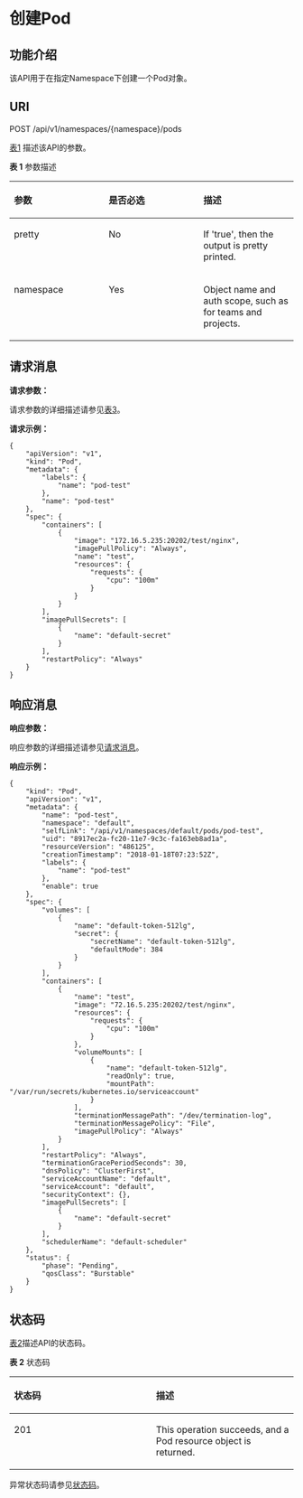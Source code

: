 # 创建Pod<a name="cce_02_0034"></a>

## 功能介绍<a name="scc86678262934086bfbe32385da35788"></a>

该API用于在指定Namespace下创建一个Pod对象。

## URI<a name="s83bc1fb06185462cb2e2665b169bc85c"></a>

POST /api/v1/namespaces/\{namespace\}/pods

[表1](#zh-cn_topic_0079615001_table32114614)  描述该API的参数。

**表 1**  参数描述

<a name="zh-cn_topic_0079615001_table32114614"></a>
<table><thead align="left"><tr id="zh-cn_topic_0079615001_row42303331"><th class="cellrowborder" valign="top" width="33.33333333333333%" id="mcps1.2.4.1.1"><p id="zh-cn_topic_0079615001_p4017754"><a name="zh-cn_topic_0079615001_p4017754"></a><a name="zh-cn_topic_0079615001_p4017754"></a>参数</p>
</th>
<th class="cellrowborder" valign="top" width="33.33333333333333%" id="mcps1.2.4.1.2"><p id="p27173000203043"><a name="p27173000203043"></a><a name="p27173000203043"></a>是否必选</p>
</th>
<th class="cellrowborder" valign="top" width="33.33333333333333%" id="mcps1.2.4.1.3"><p id="p53529377203043"><a name="p53529377203043"></a><a name="p53529377203043"></a>描述</p>
</th>
</tr>
</thead>
<tbody><tr id="zh-cn_topic_0079615001_row63986108"><td class="cellrowborder" valign="top" width="33.33333333333333%" headers="mcps1.2.4.1.1 "><p id="zh-cn_topic_0079615001_p15492278"><a name="zh-cn_topic_0079615001_p15492278"></a><a name="zh-cn_topic_0079615001_p15492278"></a>pretty</p>
</td>
<td class="cellrowborder" valign="top" width="33.33333333333333%" headers="mcps1.2.4.1.2 "><p id="zh-cn_topic_0079615001_p46914996"><a name="zh-cn_topic_0079615001_p46914996"></a><a name="zh-cn_topic_0079615001_p46914996"></a>No</p>
</td>
<td class="cellrowborder" valign="top" width="33.33333333333333%" headers="mcps1.2.4.1.3 "><p id="zh-cn_topic_0079615001_p42018335"><a name="zh-cn_topic_0079615001_p42018335"></a><a name="zh-cn_topic_0079615001_p42018335"></a>If 'true', then the output is pretty printed.</p>
</td>
</tr>
<tr id="zh-cn_topic_0079615001_row29042598"><td class="cellrowborder" valign="top" width="33.33333333333333%" headers="mcps1.2.4.1.1 "><p id="zh-cn_topic_0079615001_p3640263"><a name="zh-cn_topic_0079615001_p3640263"></a><a name="zh-cn_topic_0079615001_p3640263"></a>namespace</p>
</td>
<td class="cellrowborder" valign="top" width="33.33333333333333%" headers="mcps1.2.4.1.2 "><p id="zh-cn_topic_0079615001_p26425925"><a name="zh-cn_topic_0079615001_p26425925"></a><a name="zh-cn_topic_0079615001_p26425925"></a>Yes</p>
</td>
<td class="cellrowborder" valign="top" width="33.33333333333333%" headers="mcps1.2.4.1.3 "><p id="zh-cn_topic_0079615001_p60125191"><a name="zh-cn_topic_0079615001_p60125191"></a><a name="zh-cn_topic_0079615001_p60125191"></a>Object name and auth scope, such as for teams and projects.</p>
</td>
</tr>
</tbody>
</table>

## 请求消息<a name="zh-cn_topic_0079615001_d0e16631"></a>

**请求参数：**

请求参数的详细描述请参见[表3](请求数据结构.md#zh-cn_topic_0079614925_table60388168)。

**请求示例：**

```
{
    "apiVersion": "v1",
    "kind": "Pod",
    "metadata": {
        "labels": {
            "name": "pod-test"
        },
        "name": "pod-test"
    },
    "spec": {
        "containers": [
            {
                "image": "172.16.5.235:20202/test/nginx",
                "imagePullPolicy": "Always",
                "name": "test",
                "resources": {
                    "requests": {
                        "cpu": "100m"
                    }
                }
            }
        ],
        "imagePullSecrets": [
            {
                "name": "default-secret"
            }
        ],
        "restartPolicy": "Always"
    }
}
```

## 响应消息<a name="s23649bc4d7154135b7153a5743022fcd"></a>

**响应参数：**

响应参数的详细描述请参见[请求消息](#zh-cn_topic_0079615001_d0e16631)。

**响应示例：**

```
{
    "kind": "Pod",
    "apiVersion": "v1",
    "metadata": {
        "name": "pod-test",
        "namespace": "default",
        "selfLink": "/api/v1/namespaces/default/pods/pod-test",
        "uid": "8917ec2a-fc20-11e7-9c3c-fa163eb8ad1a",
        "resourceVersion": "486125",
        "creationTimestamp": "2018-01-18T07:23:52Z",
        "labels": {
            "name": "pod-test"
        },
        "enable": true
    },
    "spec": {
        "volumes": [
            {
                "name": "default-token-512lg",
                "secret": {
                    "secretName": "default-token-512lg",
                    "defaultMode": 384
                }
            }
        ],
        "containers": [
            {
                "name": "test",
                "image": "72.16.5.235:20202/test/nginx",
                "resources": {
                    "requests": {
                        "cpu": "100m"
                    }
                },
                "volumeMounts": [
                    {
                        "name": "default-token-512lg",
                        "readOnly": true,
                        "mountPath": "/var/run/secrets/kubernetes.io/serviceaccount"
                    }
                ],
                "terminationMessagePath": "/dev/termination-log",
                "terminationMessagePolicy": "File",
                "imagePullPolicy": "Always"
            }
        ],
        "restartPolicy": "Always",
        "terminationGracePeriodSeconds": 30,
        "dnsPolicy": "ClusterFirst",
        "serviceAccountName": "default",
        "serviceAccount": "default",
        "securityContext": {},
        "imagePullSecrets": [
            {
                "name": "default-secret"
            }
        ],
        "schedulerName": "default-scheduler"
    },
    "status": {
        "phase": "Pending",
        "qosClass": "Burstable"
    }
}
```

## 状态码<a name="sbb2d9f14fc4a4197a3a609e7c568ab4d"></a>

[表2](#zh-cn_topic_0079615001_table20596071)描述API的状态码。

**表 2**  状态码

<a name="zh-cn_topic_0079615001_table20596071"></a>
<table><thead align="left"><tr id="zh-cn_topic_0079615001_row9746163"><th class="cellrowborder" valign="top" width="50%" id="mcps1.2.3.1.1"><p id="p57545694203043"><a name="p57545694203043"></a><a name="p57545694203043"></a>状态码</p>
</th>
<th class="cellrowborder" valign="top" width="50%" id="mcps1.2.3.1.2"><p id="p30689603203043"><a name="p30689603203043"></a><a name="p30689603203043"></a>描述</p>
</th>
</tr>
</thead>
<tbody><tr id="zh-cn_topic_0079615001_row48621261"><td class="cellrowborder" valign="top" width="50%" headers="mcps1.2.3.1.1 "><p id="zh-cn_topic_0079615001_p46008046"><a name="zh-cn_topic_0079615001_p46008046"></a><a name="zh-cn_topic_0079615001_p46008046"></a>201</p>
</td>
<td class="cellrowborder" valign="top" width="50%" headers="mcps1.2.3.1.2 "><p id="zh-cn_topic_0079615001_p35664277"><a name="zh-cn_topic_0079615001_p35664277"></a><a name="zh-cn_topic_0079615001_p35664277"></a>This operation succeeds, and a Pod resource object is returned.</p>
</td>
</tr>
</tbody>
</table>

异常状态码请参见[状态码](状态码.md)。

